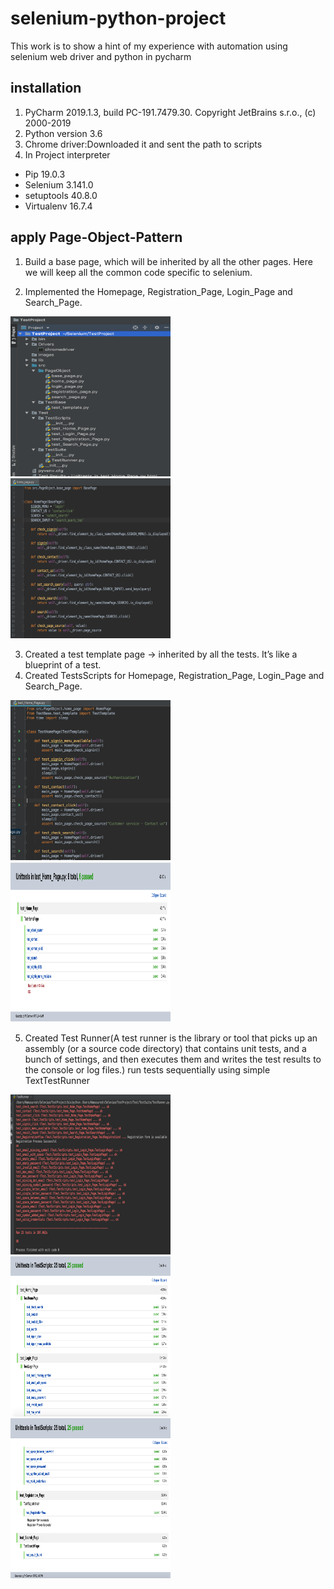 # selenium-python-project
This work is to show a hint of my experience with automation using selenium web driver and python in pycharm

## installation
1. PyCharm 2019.1.3, build PC-191.7479.30. Copyright JetBrains s.r.o., (c) 2000-2019
2. Python version 3.6
3. Chrome driver:Downloaded it and sent the path to scripts
4. In Project interpreter 
  - Pip 19.0.3
  - Selenium 3.141.0
  - setuptools 40.8.0
  - Virtualenv 16.7.4
 
 ## apply Page-Object-Pattern
 1. Build a base page, which will be inherited by all the other pages. Here we will keep all the common code specific to selenium.
 
 2. Implemented the Homepage, Registration_Page, Login_Page and Search_Page.
   <p float="left""> <img src="https://github.com/NamuSuresh/selenium-python-project/blob/master/images/TestProject.png" width="256" height="256" title="Page Object Pattern"> 
   <img src="https://github.com/NamuSuresh/selenium-python-project/blob/master/images/Home_Page.png" width="256" height="256" title="Page Object Pattern"> </p>
   
 3. Created a test template page -> inherited by all the tests. It’s like a blueprint of a test.
 4. Created TestsScripts for Homepage, Registration_Page, Login_Page and Search_Page.
   <p float ="left"> <img src="https://github.com/NamuSuresh/selenium-python-project/blob/master/images/Test_home_page.png" width="256" height="256" title="TestScripts"> <img src="https://github.com/NamuSuresh/selenium-python-project/blob/master/images/Test_Result_Home_Page.png" width="256" height="256" title="Page Object Pattern"> </p>
   
 5. Created Test Runner(A test runner is the library or tool that picks up an assembly (or a source code directory) that contains unit tests, and a bunch of settings, and then executes them and writes the test results to the console or log files.) run tests sequentially using simple TextTestRunner
 <p float = "left"> <img src="https://github.com/NamuSuresh/selenium-python-project/blob/master/images/Test_Runner.png" width="256" height="256" title="Page Object Pattern">
 <img src="https://github.com/NamuSuresh/selenium-python-project/blob/master/images/Test_Result1.png" width="256" height="256" title="Page Object Pattern"> <img src="https://github.com/NamuSuresh/selenium-python-project/blob/master/images/Test_Result2.png" width="256" height="256" title="Page Object Pattern"> </p>

 
